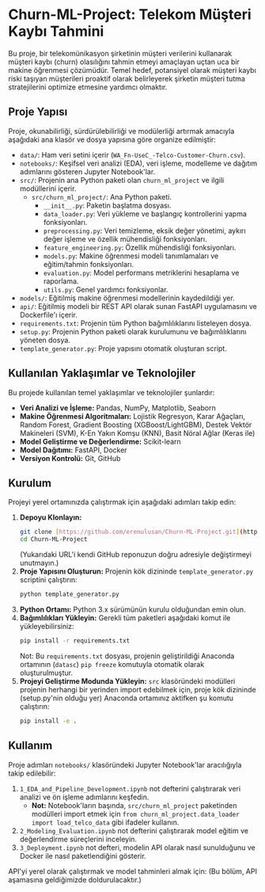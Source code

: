 # Churn-ML-Project: Telekom Müşteri Kaybı Tahmini

Bu proje, bir telekomünikasyon şirketinin müşteri verilerini kullanarak müşteri kaybı (churn) olasılığını tahmin etmeyi amaçlayan uçtan uca bir makine öğrenmesi çözümüdür. Temel hedef, potansiyel olarak müşteri kaybı riski taşıyan müşterileri proaktif olarak belirleyerek şirketin müşteri tutma stratejilerini optimize etmesine yardımcı olmaktır.

## Proje Yapısı

Proje, okunabilirliği, sürdürülebilirliği ve modülerliği artırmak amacıyla aşağıdaki ana klasör ve dosya yapısına göre organize edilmiştir:

- `data/`: Ham veri setini içerir (`WA_Fn-UseC_-Telco-Customer-Churn.csv`).
- `notebooks/`: Keşifsel veri analizi (EDA), veri işleme, modelleme ve dağıtım adımlarını gösteren Jupyter Notebook'lar.
- `src/`: Projenin ana Python paketi olan `churn_ml_project` ve ilgili modüllerini içerir.
  - `src/churn_ml_project/`: Ana Python paketi.
    - `__init__.py`: Paketin başlatma dosyası.
    - `data_loader.py`: Veri yükleme ve başlangıç kontrollerini yapma fonksiyonları.
    - `preprocessing.py`: Veri temizleme, eksik değer yönetimi, aykırı değer işleme ve özellik mühendisliği fonksiyonları.
    - `feature_engineering.py`: Özellik mühendisliği fonksiyonları.
    - `models.py`: Makine öğrenmesi modeli tanımlamaları ve eğitim/tahmin fonksiyonları.
    - `evaluation.py`: Model performans metriklerini hesaplama ve raporlama.
    - `utils.py`: Genel yardımcı fonksiyonlar.
- `models/`: Eğitilmiş makine öğrenmesi modellerinin kaydedildiği yer.
- `api/`: Eğitilmiş modeli bir REST API olarak sunan FastAPI uygulamasını ve Dockerfile'ı içerir.
- `requirements.txt`: Projenin tüm Python bağımlılıklarını listeleyen dosya.
- `setup.py`: Projenin Python paketi olarak kurulumunu ve bağımlılıklarını yöneten dosya.
- `template_generator.py`: Proje yapısını otomatik oluşturan script.


## Kullanılan Yaklaşımlar ve Teknolojiler

Bu projede kullanılan temel yaklaşımlar ve teknolojiler şunlardır:

- **Veri Analizi ve İşleme:** Pandas, NumPy, Matplotlib, Seaborn
- **Makine Öğrenmesi Algoritmaları:** Lojistik Regresyon, Karar Ağaçları, Random Forest, Gradient Boosting (XGBoost/LightGBM), Destek Vektör Makineleri (SVM), K-En Yakın Komşu (KNN), Basit Nöral Ağlar (Keras ile)
- **Model Geliştirme ve Değerlendirme:** Scikit-learn
- **Model Dağıtımı:** FastAPI, Docker
- **Versiyon Kontrolü:** Git, GitHub

## Kurulum

Projeyi yerel ortamınızda çalıştırmak için aşağıdaki adımları takip edin:

1.  **Depoyu Klonlayın:**
    ```bash
    git clone [https://github.com/erenulusan/Churn-ML-Project.git](https://github.com/erenulusan/Churn-ML-Project.git)
    cd Churn-ML-Project
    ```
    (Yukarıdaki URL'i kendi GitHub reponuzun doğru adresiyle değiştirmeyi unutmayın.)
2.  **Proje Yapısını Oluşturun:**
    Projenin kök dizininde `template_generator.py` scriptini çalıştırın:
    ```bash
    python template_generator.py
    ```
3.  **Python Ortamı:** Python 3.x sürümünün kurulu olduğundan emin olun.
4.  **Bağımlılıkları Yükleyin:**
    Gerekli tüm paketleri aşağıdaki komut ile yükleyebilirsiniz:
    ```bash
    pip install -r requirements.txt
    ```
    Not: Bu `requirements.txt` dosyası, projenin geliştirildiği Anaconda ortamının (`datasc`) `pip freeze` komutuyla otomatik olarak oluşturulmuştur.
5.  **Projeyi Geliştirme Modunda Yükleyin:**
    `src` klasöründeki modülleri projenin herhangi bir yerinden import edebilmek için, proje kök dizininde (setup.py'nin olduğu yer) Anaconda ortamınız aktifken şu komutu çalıştırın:
    ```bash
    pip install -e .
    ```

## Kullanım

Proje adımları `notebooks/` klasöründeki Jupyter Notebook'lar aracılığıyla takip edilebilir:

1.  `1_EDA_and_Pipeline_Development.ipynb` not defterini çalıştırarak veri analizi ve ön işleme adımlarını keşfedin.
    * **Not:** Notebook'ların başında, `src/churn_ml_project` paketinden modülleri import etmek için `from churn_ml_project.data_loader import load_telco_data` gibi ifadeler kullanın.
2.  `2_Modeling_Evaluation.ipynb` not defterini çalıştırarak model eğitim ve değerlendirme süreçlerini inceleyin.
3.  `3_Deployment.ipynb` not defteri, modelin API olarak nasıl sunulduğunu ve Docker ile nasıl paketlendiğini gösterir.

API'yi yerel olarak çalıştırmak ve model tahminleri almak için:
(Bu bölüm, API aşamasına geldiğimizde doldurulacaktır.)
